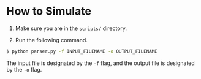 # How to Simulate

1. Make sure you are in the `scripts/` directory.

2. Run the following command.

```bash
$ python parser.py -f INPUT_FILENAME -o OUTPUT_FILENAME
```

The input file is designated by the `-f` flag, and the output file is designated by the `-o` flag.

